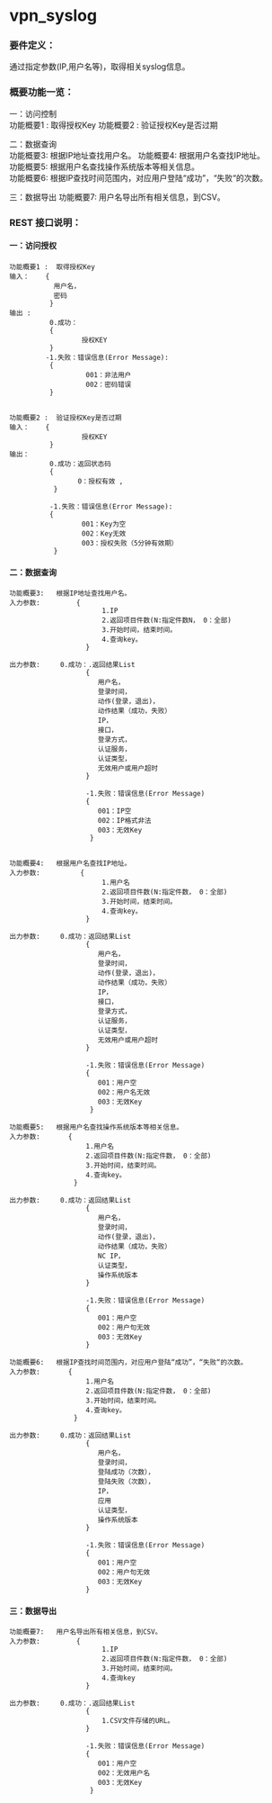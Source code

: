 # vpn_syslog



### 要件定义：


通过指定参数(IP,用户名等)，取得相关syslog信息。



### 概要功能一览：

一：访问控制  
    功能概要1 :  取得授权Key
    功能概要2 :  验证授权Key是否过期
    
二：数据查询  
    功能概要3:   根据IP地址查找用户名。
    功能概要4:   根据用户名查找IP地址。    
    功能概要5:   根据用户名查找操作系统版本等相关信息。    
    功能概要6:   根据IP查找时间范围内，对应用户登陆“成功”，“失败“的次数。    
    
三：数据导出
    功能概要7:   用户名导出所有相关信息，到CSV。



### REST 接口说明：


#### 一：访问授权


    功能概要1 :  取得授权Key
    输入：    {
               用户名，
               密码
              }
    输出 :                
              0.成功： 
              {
                      授权KEY
              }
             -1.失败：错误信息(Error Message): 
              {
                       001：非法用户
                       002：密码错误   
              }


    功能概要2 :  验证授权Key是否过期
    输入：    {
                      授权KEY                     
              }
    输出：  
              0.成功：返回状态码
              {
                     0：授权有效 ,
               }

              -1.失败：错误信息(Error Message): 
              {
                      001：Key为空
                      002：Key无效    
                      003：授权失败（5分钟有效期）
               }


#### 二：数据查询

    功能概要3:   根据IP地址查找用户名。
    入力参数:         {
                           1.IP
                           2.返回项目件数(N:指定件数N， 0：全部)
                           3.开始时间，结束时间。
                           4.查询key。
                       }

    出力参数:     0.成功：.返回结果List
                       {
                          用户名，
                          登录时间，
                          动作(登录，退出)，
                          动作结果（成功，失败）
                          IP，
                          接口，
                          登录方式，
                          认证服务，
                          认证类型，
                          无效用户或用户超时
                       }                         
          
                       -1.失败：错误信息(Error Message)
                       {
                          001：IP空
                          002：IP格式非法
                          003：无效Key
                        }


    功能概要4:   根据用户名查找IP地址。
    入力参数:          {
                           1.用户名
                           2.返回项目件数(N:指定件数， 0：全部)
                           3.开始时间，结束时间。
                           4.查询key。
                       }

    出力参数:     0.成功：返回结果List
                       {
                          用户名，
                          登录时间，
                          动作(登录，退出)，
                          动作结果（成功，失败）
                          IP，
                          接口，
                          登录方式，
                          认证服务，
                          认证类型，
                          无效用户或用户超时
                       }                         
          
                       -1.失败：错误信息(Error Message)
                       {
                          001：用户空
                          002：用户名无效
                          003：无效Key
                        }

    功能概要5:   根据用户名查找操作系统版本等相关信息。
    入力参数:       {
                       1.用户名
                       2.返回项目件数(N:指定件数， 0：全部)
                       3.开始时间，结束时间。
                       4.查询key。
                    }
                   
    出力参数:     0.成功：返回结果List
                       {
                          用户名，
                          登录时间，
                          动作(登录，退出)，
                          动作结果（成功，失败）
                          NC IP，
                          认证类型，
                          操作系统版本
                       }                         
          
                       -1.失败：错误信息(Error Message)
                       {
                          001：用户空
                          002：用户句无效 
                          003：无效Key
                       }

    功能概要6:   根据IP查找时间范围内，对应用户登陆“成功”，“失败“的次数。
    入力参数:       {
                       1.用户名
                       2.返回项目件数(N:指定件数， 0：全部)
                       3.开始时间，结束时间。
                       4.查询key。
                    }
                   
    出力参数:     0.成功：返回结果List
                       {
                          用户名，
                          登录时间，
                          登陆成功（次数），
                          登陆失败（次数），
                          IP，
                          应用
                          认证类型，
                          操作系统版本
                       }                         
          
                       -1.失败：错误信息(Error Message)
                       {
                          001：用户空
                          002：用户句无效 
                          003：无效Key
                       }




#### 三：数据导出

    功能概要7:   用户名导出所有相关信息，到CSV。
    入力参数:         {
                           1.IP
                           2.返回项目件数(N:指定件数， 0：全部)
                           3.开始时间，结束时间。
                           4.查询key
                       }

    出力参数:     0.成功：.返回结果List
                       {
                           1.CSV文件存储的URL。
                       }                         
          
                       -1.失败：错误信息(Error Message)
                       {
                          001：用户空
                          002：无效用户名
                          003：无效Key
                        }
